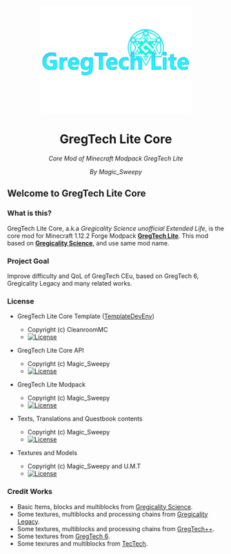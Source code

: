 <p align="center">
  <img src="logo.png" width=350 height="250" alt="logo">
</p>
<h1 align="center">GregTech Lite Core</h1>
<p align="center">
  <i>Core Mod of Minecraft Modpack GregTech Lite</i>
</p>
<p align="center">
  <i>By Magic_Sweepy</i>
</p>

## Welcome to GregTech Lite Core

### What is this?

GregTech Lite Core, a.k.a _Gregicality Science unofficial Extended Life_, is the core mod for Minecraft 1.12.2 Forge Modpack __[GregTech Lite](https://www.mcmod.cn/modpack/655.html)__. This mod based on **[Gregicality Science](https://github.com/GregTechCEu/gregicality-science)**, and use same mod name.

### Project Goal

Improve difficulty and QoL of GregTech CEu, based on GregTech 6, Gregicality Legacy and many related works.

### License

* GregTech Lite Core Template ([TemplateDevEnv](https://github.com/CleanroomMC/TemplateDevEnv))
  - Copyright (c) CleanroomMC
  - [![License](https://img.shields.io/badge/License-MIT-red.svg?style=flat-square)](http://opensource.org/licenses/MIT)

* GregTech Lite Core API
  - Copyright (c) Magic_Sweepy
  - [![License](https://img.shields.io/badge/License-MIT-red.svg?style=flat-square)](http://opensource.org/licenses/MIT)

* GregTech Lite Modpack
  - Copyright (c) Magic_Sweepy
  - [![License](https://img.shields.io/badge/License-AGPLv3-blue.svg?style=flat-square)](https://gitlab.com/sweep_tosho/gregtech-lite/-/blob/main/license)

* Texts, Translations and Questbook contents
  - Copyright (c) Magic_Sweepy
  - [![License](https://img.shields.io/badge/License-CC%20BY--NC--SA%203.0-yellow.svg?style=flat-square)](https://creativecommons.org/licenses/by-nc-sa/3.0/)

* Textures and Models
  - Copyright (c) Magic_Sweepy and U.M.T
  - [![License](https://img.shields.io/badge/License-CC%20BY--NC--SA%203.0-yellow.svg?style=flat-square)](https://creativecommons.org/licenses/by-nc-sa/3.0/)

### Credit Works


* Basic Items, blocks and multiblocks from [Gregicality Science](https://github.com/GregTechCEu/gregicality-science).
* Some textures, multiblocks and processing chains from [Gregicality Legacy](https://github.com/GregTechCEu/gregicality-legacy).
* Some textures, multiblocks and processing chains from [GregTech++](https://github.com/GTNewHorizons/GTplusplus).
* Some textures from [GregTech 6](https://github.com/GregTech6/gregtech6).
* Some texrures and multiblocks from [TecTech](https://github.com/Technus/TecTech).
